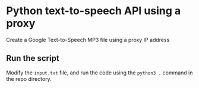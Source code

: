 # Python text-to-speech API using a proxy

Create a Google Text-to-Speech MP3 file using a proxy IP address

## Run the script

Modify the `input.txt` file, and run the code using the `python3 .` command in the repo directory.